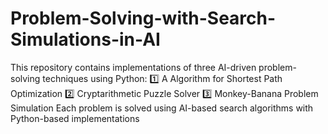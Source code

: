# Problem-Solving-with-Search-Simulations-in-AI
This repository contains implementations of three AI-driven problem-solving techniques using Python:  1️⃣ A Algorithm for Shortest Path Optimization 2️⃣ Cryptarithmetic Puzzle Solver  3️⃣ Monkey-Banana Problem Simulation  Each problem is solved using AI-based search algorithms with Python-based implementations
